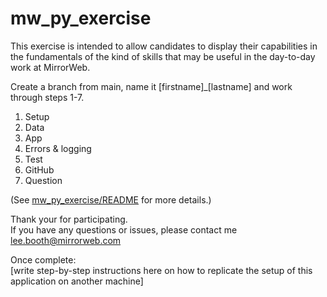 # mw_py_exercise

This exercise is intended to allow candidates to display their capabilities in the fundamentals of the kind of skills
that may be useful in the day-to-day work at MirrorWeb.

Create a branch from main, name it [firstname]_[lastname] and work through steps 1-7.

1. Setup
2. Data
3. App
4. Errors & logging
5. Test
6. GitHub
7. Question

(See [mw_py_exercise/README](https://github.com/mirrorweb/mw_py_exercise/blob/main/mw_py_exercise/README.md) for more details.)


Thank your for participating.
<br>If you have any questions or issues, please contact me lee.booth@mirrorweb.com


Once complete:
<br>[write step-by-step instructions here on how to replicate the setup of this application on another machine]
